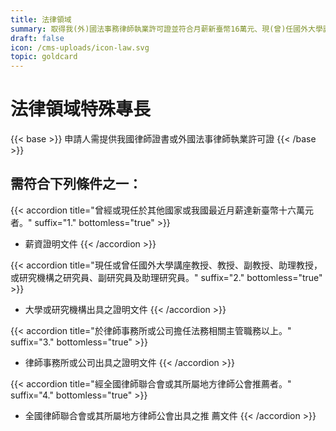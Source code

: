 ```yaml
---
title: 法律領域
summary: 取得我(外)國法事務律師執業許可證並符合月薪新臺幣16萬元、現(曾)任國外大學講座教授、教授、副教授等、於律師事務所或公司擔任法務相關主管職務以上、經中華民國律師公會全國聯合會推薦者之一。
draft: false
icon: /cms-uploads/icon-law.svg
topic: goldcard
---
```

# 法律領域特殊專長

{{< base >}}
申請人需提供我國律師證書或外國法事律師執業許可證
{{< /base >}}

## 需符合下列條件之一：

{{< accordion title="曾經或現任於其他國家或我國最近月薪達新臺幣十六萬元者。" suffix="1." bottomless="true" >}}
* 薪資證明文件
{{< /accordion >}}

{{< accordion title="現任或曾任國外大學講座教授、教授、副教授、助理教授，或研究機構之研究員、副研究員及助理研究員。" suffix="2." bottomless="true" >}}
* 大學或研究機構出具之證明文件
{{< /accordion >}}

{{< accordion title="於律師事務所或公司擔任法務相關主管職務以上。" suffix="3." bottomless="true" >}}
* 律師事務所或公司出具之證明文件
{{< /accordion >}}

{{< accordion title="經全國律師聯合會或其所屬地方律師公會推薦者。" suffix="4." bottomless="true" >}}
* 全國律師聯合會或其所屬地方律師公會出具之推 薦文件
{{< /accordion >}}